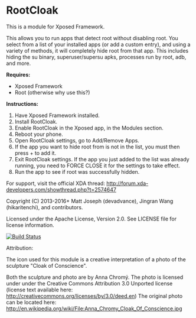 RootCloak
=========

This is a module for Xposed Framework.

This allows you to run apps that detect root without disabling root. You select from a list of your installed apps (or add a custom entry), and using a variety of methods, it will completely hide root from that app. This includes hiding the su binary, superuser/supersu apks, processes run by root, adb, and more.

**Requires:**
- Xposed Framework
- Root (otherwise why use this?)

**Instructions:**

1. Have Xposed Framework installed.
2. Install RootCloak.
3. Enable RootCloak in the Xposed app, in the Modules section.
4. Reboot your phone.
5. Open RootCloak settings, go to Add/Remove Apps.
6. If the app you want to hide root from is not in the list, you must then press + to add it.
7. Exit RootCloak settings. If the app you just added to the list was already running, you need to FORCE CLOSE it for the settings to take effect.
8. Run the app to see if root was successfully hidden.

For support, visit the official XDA thread: http://forum.xda-developers.com/showthread.php?t=2574647

Copyright (C) 2013-2016+ Matt Joseph (devadvance), Jingran Wang (hikaritenchi), and contributors.

Licensed under the Apache License, Version 2.0. See LICENSE file for license information.

[![Build Status](https://travis-ci.org/devadvance/rootcloak.svg?branch=master)](https://travis-ci.org/devadvance/rootcloak)

Attribution:

The icon used for this module is a creative interpretation of a photo of the sculpture "Cloak of Conscience".

Both the sculpture and photo are by Anna Chromý. The photo is licensed under under the Creative Commons Attribution 3.0 Unported license (license text available here: http://creativecommons.org/licenses/by/3.0/deed.en) The original photo can be located here: http://en.wikipedia.org/wiki/File:Anna_Chromy_Cloak_Of_Conscience.jpg

